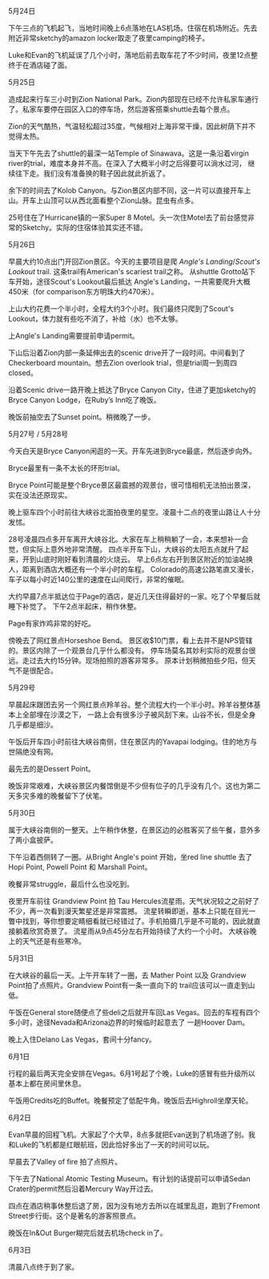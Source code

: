 
5月24日

下午三点的飞机起飞，当地时间晚上6点落地在LAS机场。住宿在机场附近。先去附近非常sketchy的amazon locker取走了夜里camping的椅子。

Luke和Evan的飞机延误了几个小时，落地后前去取车花了不少时间，夜里12点整终于在酒店碰了面。

5月25日

造成起来行车三小时到Zion National Park。Zion内部现在已经不允许私家车通行了。私家车要停在园区入口的停车场，然后游客搭乘shuttle去每个景点。

Zion的天气酷热，气温轻松超过35度，气候相对上海非常干燥，因此树荫下并不觉得太热。

当天下午先去了shuttle的最深一站Temple of Sinawava。这是一条沿着virgin river的trial，难度本身并不高。在深入了大概半小时之后得要可以淌水过河，
继续往下走。我们没有准备换的鞋子因此就此折返了。

余下的时间去了Kolob Canyon。与Zion景区内部不同，这一片可以直接开车上山。开车上山顶可以从西北面看整个Zion山脉。昆虫有点多。

25号住在了Hurricane镇的一家Super 8 Motel。头一次住Motel去了前台感觉非常的Sketchy。实际的住宿体验其实还不错。

5月26日

早晨大约10点出门开回Zion景区。今天的主要项目是爬 *Angle's Landing*/*Scout's Lookout* trail. 这条trail有American's scariest trail之称。
从shuttle Grotto站下车开始，途径Scout's Lookout最后抵达 Angle's Landing，一共需要爬升大概450米（for comparison东方明珠大约470米）。

上山大约花费一个半小时，全程大约3个小时。我们最终只爬到了Scout's Lookout，体力就有些吃不消了，补给（水）也不太够。

上Angle's Landing需要提前申请permit。

下山后沿着Zion内部一条延伸出去的scenic drive开了一段时间。中间看到了Checkerboard mountain。想去Zion overlook trial，但是trial周一到周四closed。

沿着Scenic drive一路开晚上抵达了Bryce Canyon City，住进了更加sketchy的Bryce Canyon Lodge，在Ruby’s Inn吃了晚饭。

晚饭前抽空去了Sunset point。稍微晚了一步。

5月27号 / 5月28号

今天白天是Bryce Canyon闲逛的一天。开车先进到Bryce最底，然后逐步向外。

Bryce最里有一条不太长的环形trial。

Bryce Point可能是整个Bryce景区最震撼的观景台，很可惜相机无法拍出景深，实在没法还原现实。

晚上驱车四个小时前往大峡谷北面拍夜里的星空。凌晨十二点的夜里山路让人十分发怵。

28号凌晨四点多开车离开大峡谷北。大家在车上稍稍躺了一会，本来想补一会觉，但实际上意外地非常清醒。
四点半开车下山，大峡谷的太阳五点就升了起来，开到山底时刚好看到清晨的火烧云。
早上6点左右开到景区附近的加油站换人，距离到酒店大概还有一个半小时的车程。
Colorado的高速公路笔直又漫长，车子以每小时近140公里的速度在山间爬行，非常的催眠。

大约早晨7点半抵达位于Page的酒店，是近几天住得最好的一家。吃了个早餐后就睡下补觉了。
下午2点半起床，稍作休整。

Page有家炸鸡非常的好吃。

傍晚去了网红景点Horseshoe Bend。
景区收$10门票，看上去并不是NPS管辖的。景区内除了一个观景台几乎什么都没有。
停车场莫名其妙利实际的观景台很远。走过去大约15分钟。现场拍照的游客非常多。
原本计划稍微拍些夕阳，但天气不是很配合。

5月29号

早晨起床跟团去另一个网红景点羚羊谷。整个流程大约一个半小时。羚羊谷整体基本上全部埋在沙漠之下，
一路上会有很多沙子被风刮下来。山谷不长，但是全身几乎都是细沙。

午饭后开车四小时前往大峡谷南侧，住在景区内的Yavapai lodging。住的地方与世隔绝没有网。

最先去的是Dessert Point。

晚饭非常艰难，大峡谷景区内餐馆倒是不少但有位子的几乎没有几个。这也为第二天多灾多难的晚餐留下了伏笔。

5月30日

属于大峡谷南侧的一整天。上午稍作休整，在景区边的必胜客买了些午餐，意外多了两小盒披萨。

下午沿着西侧转了一圈。从Bright Angle's point 开始，坐red line shuttle 去了 Hopi Point, Powell Point 和 Marshall Point。

晚餐非常struggle，最后什么也没吃到。

夜里开车前往 Grandview Point 拍 Tau Hercules流星雨。天气状况较之之前好了不少，再一次看到漫天繁星还是非常震撼。
流星转瞬即逝，基本上只能在目光一瞥中找到，等你想要定睛细看就已经错过了。手机拍摄几乎是不可能的，因此就直接躺着欣赏奇景了。
流星雨从9点45分左右开始持续了大约一个小时。
大峡谷晚上的天气还是有些寒冷。

5月31日

在大峡谷的最后一天。上午开车转了一圈，去 Mather Point 以及 Grandview Point拍了点照片。Grandview Point有一条一直向下的
trail应该可以一直走到山低。

午饭在General store随便点了些deli之后就开车回Las Vegas。回去的车程有四个多小时，途径Nevada和Arizona边界的时候临时起意去了
一趟Hoover Dam。

晚上入住Delano Las Vegas，套间十分fancy。

6月1日

行程的最后两天完全安排在Vegas。6月1号起了个晚，Luke的感冒有些升级所以基本上都在房间里休息。

午饭用Credits吃的Buffet。晚餐预定了低配牛角。晚饭后去Highroll坐摩天轮。

6月2日

Evan早晨的回程飞机。大家起了个大早，8点多就把Evan送到了机场道了别。我和Luke的飞机都是红眼航班，因此恰好多出了一天的时间可以玩。

早晨去了Valley of fire 拍了点照片。

下午去了National Atomic Testing Museum。有计划的话提前可以申请Sedan Crater的permit然后沿着Mercury Way开过去。

四点在酒店稍事休整后退了房，因为没有地方去所以在城里乱逛，跑到了Fremont Street步行街。这个是著名的游客照景点。

晚饭在In&Out Burger糊完后就去机场check in了。

6月3日

清晨八点终于到了家。